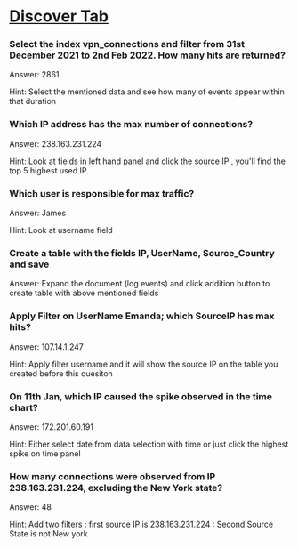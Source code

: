 # [Discover Tab](https://tryhackme.com/r/room/investigatingwithelk101)

### Select the index vpn_connections and filter from 31st December 2021 to 2nd Feb 2022. How many hits are returned?
Answer: 2861

Hint: Select the mentioned data and see how many of events appear within that duration

### Which IP address has the max number of connections?
Answer: 238.163.231.224

Hint: Look at fields in left hand panel and click the source IP , you'll find the top 5 highest used IP.

### Which user is responsible for max traffic?
Answer: James

Hint: Look at username field

### Create a table with the fields IP, UserName, Source_Country and save
Answer: Expand the document (log events) and click addition button to create table with above mentioned fields

### Apply Filter on UserName Emanda; which SourceIP has max hits?
Answer: 107.14.1.247

Hint: Apply filter username and it will show the source IP on the table you created before this quesiton

### On 11th Jan, which IP caused the spike observed in the time chart?
Answer: 172.201.60.191

Hint: Either select date from data selection with time or just click the highest spike on time panel 

### How many connections were observed from IP 238.163.231.224, excluding the New York state?
Answer: 48

Hint: Add two filters : first source IP is 238.163.231.224 
                      : Second Source State is not New york
